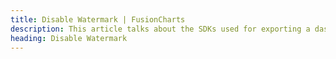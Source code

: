 ```yaml
---
title: Disable Watermark | FusionCharts
description: This article talks about the SDKs used for exporting a dashboard.
heading: Disable Watermark
---
```

